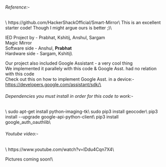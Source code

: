 <h6>Reference:-</h6>\
https://github.com/HackerShackOfficial/Smart-Mirror\
This is an excellent starter code! Though I might argue ours is better ;)\



IED Project by - Prabhat, Kshitij, Anshul, Sargam\
Magic Mirror\
Software side - Anshul, <b>Prabhat</b>\
Hardware side - Sargam, Kshitij\


Our project also included Google Assistant - a very cool thing\
We implemented it parallely with this code & Google Asst. had no relation with this code\
Check out this on how to implement Google Asst. in a device:-\
https://developers.google.com/assistant/sdk/\


<h6>Dependencies you must install in order for this code to work:-</h6>\
sudo apt-get install python-imaging-tk\
sudo pip3 install geocoder\
pip3 install --upgrade google-api-python-client\
pip3 install google_auth_oauthlib\


<h6>Youtube video:-</h6>\
https://www.youtube.com/watch?v=lDdu4Cqn7X4\


Pictures coming soon!\
